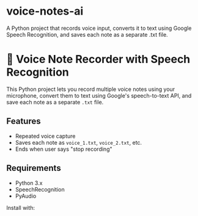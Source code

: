# voice-notes-ai
A Python project that records voice input, converts it to text using Google Speech Recognition, and saves each note as a separate .txt file.
# 🎤 Voice Note Recorder with Speech Recognition

This Python project lets you record multiple voice notes using your microphone, convert them to text using Google's speech-to-text API, and save each note as a separate `.txt` file.

## Features
- Repeated voice capture
- Saves each note as `voice_1.txt`, `voice_2.txt`, etc.
- Ends when user says "stop recording"

## Requirements
- Python 3.x
- SpeechRecognition
- PyAudio

Install with:
